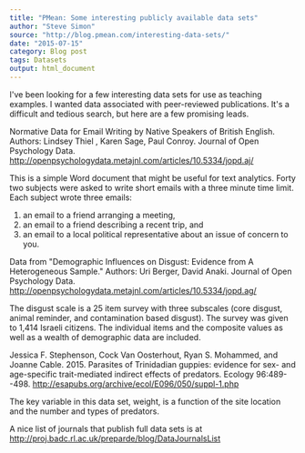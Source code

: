 ```yaml
---
title: "PMean: Some interesting publicly available data sets"
author: "Steve Simon"
source: "http://blog.pmean.com/interesting-data-sets/"
date: "2015-07-15"
category: Blog post
tags: Datasets
output: html_document
---
```


I've been looking for a few interesting data sets for use as teaching
examples. I wanted data associated with peer-reviewed publications. It's
a difficult and tedious search, but here are a few promising
leads.

<!---More--->

Normative Data for Email Writing by Native Speakers of British English.
Authors: Lindsey Thiel , Karen Sage, Paul Conroy. Journal of Open
Psychology Data.
<http://openpsychologydata.metajnl.com/articles/10.5334/jopd.aj/>

This is a simple Word document that might be useful for text analytics.
Forty two subjects were asked to write short emails with a three minute
time limit. Each subject wrote three emails:

1.  an email to a friend arranging a meeting,
2.  an email to a friend describing a recent trip, and
3.  an email to a local political representative about an issue of
    concern to you.

Data from "Demographic Influences on Disgust: Evidence from A
Heterogeneous Sample." Authors: Uri Berger, David Anaki. Journal of Open
Psychology Data.
<http://openpsychologydata.metajnl.com/articles/10.5334/jopd.ag/>

The disgust scale is a 25 item survey with three subscales (core
disgust, animal reminder, and contamination based disgust). The survey
was given to 1,414 Israeli citizens. The individual items and the
composite values as well as a wealth of demographic data are included.

Jessica F. Stephenson, Cock Van Oosterhout, Ryan S. Mohammed, and Joanne
Cable. 2015. Parasites of Trinidadian guppies: evidence for sex- and
age-specific trait-mediated indirect effects of predators. Ecology
96:489--498. <http://esapubs.org/archive/ecol/E096/050/suppl-1.php>

The key variable in this data set, weight, is a function of the site
location and the number and types of predators.

A nice list of journals that publish full data sets is at
<http://proj.badc.rl.ac.uk/preparde/blog/DataJournalsList>


